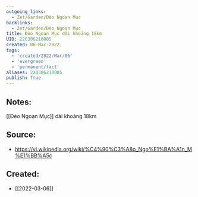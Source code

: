 ```yaml
---
outgoing_links:
  - Zet/Garden/Đèo Ngoạn Mục
backlinks:
  - Zet/Garden/Đèo Ngoạn Mục
title: Đèo Ngoạn Mục dài khoảng 18km
UID: 220306210005
created: 06-Mar-2022
tags:
  - 'created/2022/Mar/06'
  - 'evergreen'
  - 'permanent/fact'
aliases: 220306210005
publish: True
---
```

## Notes:
[[Đèo Ngoạn Mục]] dài khoảng 18km

## Source:
- https://vi.wikipedia.org/wiki/%C4%90%C3%A8o_Ngo%E1%BA%A1n_M%E1%BB%A5c

## Created:
- [[2022-03-06]]
